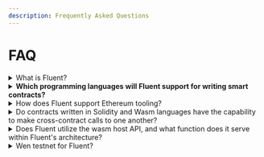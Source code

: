 ```yaml
---
description: Frequently Asked Questions
---
```


# FAQ

<details>

<summary>What is Fluent?</summary>

A [general-purpose (L2)](https://mirror.xyz/fluentlabs.eth/EyB2e-wqezw2uAaFOsgoJvqaADhujof6d2ut62CKP8Q) rollup on Ethereum that combines the capabilities of [Wasm](https://mirror.xyz/fluentlabs.eth/7I4djVRnKFPkxlr2TYkCiMjmPQuE4vyyWIPK5V9l2h0) and ZK that lets developers build scalable applications in their preferred programming languages.

</details>

<details>

<summary><strong>Which programming languages will Fluent support for writing smart contracts?</strong></summary>

Fluent will offer support for a wide range of programming languages that can be compiled into WebAssembly (Wasm).\
\
Initially, Fluent will support languages such as Rust, Solidity, and Vyper, with potential for expansion to other compatible languages in the future.

</details>

<details>

<summary>How does Fluent support Ethereum tooling?</summary>

Fluent provides Ethereum-compatible components, including support for Solidity language, EVM opcode naming conventions for applications, and compatibility with Ethereum data structures such as account/storage trie and block/transaction structure.

</details>

<details>

<summary>Do contracts written in Solidity and Wasm languages have the capability to make cross-contract calls to one another?</summary>

Yes.\
\
Contracts written in Solidity and Wasm languages can make cross-contract calls to each other because they both run on WebAssembly, allowing onchain interaction between them.

</details>

<details>

<summary>Does Fluent utilize the wasm host API, and what function does it serve within Fluent's architecture?</summary>

Fluent has partial support for its own host API, in addition to partial support for WASI and EVM.\
\
We are actively working on expanding support for various host APIs, including SYS (Fluent's native), WASI, EMSCRIPTEN, EVM, and additional APIs for running WebAssembly inside WebAssembly without overhead, similar to virtualization.\
\
These APIs play a crucial role in enabling interoperability and expanding Fluent's capabilities.

</details>

<details>

<summary>Wen testnet for Fluent?</summary>

We are live with Fluent's private beta testnet and access is limited to a few teams and projects.

We'll be onboarding more teams on a rolling basis.&#x20;

To join, signup for our [Early Builders Program](https://form.typeform.com/to/ytQi1Pdc) to build on Fluent!

</details>
